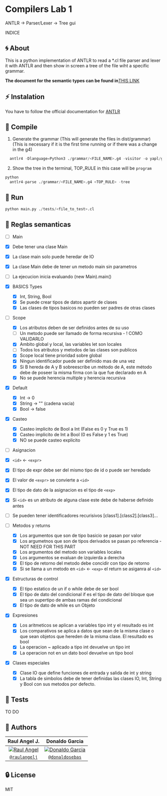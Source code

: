 # Compilers Lab 1

ANTLR -> Parser/Lexer -> Tree gui

INDICE

## :cyclone: About

This is a python implementation of ANTLR to read a *.cl file parser and lexer it with ANTLR and then show in screen a tree of the file wiht a specific grammar.

**The document for the semantic types can be found in**[THIS LINK](https://docs.google.com/document/d/1rENcILO97wyMBg6W2bGD8t54zeyllCEIRl2E6ZQi8Rs/edit?usp=sharing)

## :zap: Instalation

You have to follow the official documentation for [ANTLR](https://github.com/antlr/antlr4/blob/master/doc/index.md)

## :electric_plug: Compile

1. Generate the grammar (This will generate the files in dist/grammar) (This is necessary if it is the first time running or if there was a change in the g4)

```python
  antlr4 -Dlanguage=Python3 ./grammar/<FILE_NAME>.g4 -visitor -o yapl/grammar
```

2. Show the tree in the terminal, TOP_RULE in this case will be `program`

``` python
python
  antlr4-parse ./grammar/<FILE_NAME>.g4 <TOP_RULE> -tree
```

## :rocket: Run

``` python
python main.py ./tests/<file_to_test>.cl
```

## :red_circle: Reglas semanticas

- [ ]  Main
  - [x] Debe tener una clase Main
  - [x] La clase main solo puede heredar de IO
  - [x] La clase Main debe de tener un metodo main sin parametros
  - [ ] La ejecucion inicia evaluando (new Main).main()

- [x] BASICS Types
  - [x] Int, String, Bool
  - [x] Se puede crear tipos de datos apartir de clases
  - [x] Las clases de tipos basicos no pueden ser padres de otras clases

- [ ] Scope
  - [x] Los atributos deben de ser definidos antes de su uso
  - [ ] Un metodo puede ser llamado de forma recursiva - ! COMO VALIDARLO
  - [x] Ambito global y local, las variables let son locales
  - [ ] Todos los atributos y metodos de las clases son publicos
  - [x] Scope local tiene prioridad sobre global
  - [x] Ningun identificador puede ser definido mas de una vez
  - [x] Si B hereda de A y B sobreescribe un método de A, este método debe de poseer la misma firma con la que fue declarado en A
  - [x] No se puede herencia multiple y herencia recursiva

- [x] Default
  - [x] Int -> 0
  - [x] String -> "" (cadena vacia)
  - [x] Bool -> false

- [x] Casteo
  - [x] Casteo implicito de Bool a Int (False es 0 y True es 1)
  - [x] Casteo implicito de Int a Bool (0 es False y 1 es True)
  - [x] NO se puede casteo explicito

- [ ]  Asignacion
  - [x] `<id>` <- `<expr>`
  - [x] El tipo de expr debe ser del mismo tipo de id o puede ser heredado
  - [x] El valor de `<expr>` se convierte a `<id>`
  - [x] El tipo de dato de la asignacion es el tipo de `<exp>`
  - [x] Si `<id>` es un atributo de alguna clase este debe de haberse definido antes
  - [ ] Se pueden tener identificadores recurisivos [class1].[class2].[class3]...

- [ ] Metodos y returns
  - [x] Los argumentos que son de tipo basicio se pasan por valor
  - [x] Los argumetnos que son de tipos derivados se pasan po referencia - NOT NEED FOR THIS PART
  - [x] Los argumentos del metodo son variables locales
  - [x] Los argumentos se evaluan de izquierda a derecha
  - [x] El tipo de retorno del metodo debe concidir con tipo de retorno
  - [x] Si se llama a un metodo en `<id>` <- `<exp>` el return se asiganra al `<id>`

- [x] Estructuras de control
  - [x] El tipo estatico de un if o while debe de ser bool
  - [x] El tipo de dato del condicional if es el tipo de dato del bloque que sea un supertipo de ambas ramas del condicional
  - [x] El tipo de dato de while es un Objeto

- [x] Expresiones
  - [x] Los aritmeticos se aplican a variables tipo int y el resultado es int
  - [x] Los comparativos se aplica a datos que sean de la misma clase o que sean objetos que hereden de la misma clase. El resultado es bool
  - [x] La operacion ~ aplicado a tipo int devuelve un tipo int
  - [x] La operacion not en un dato bool devuelve un tipo bool

- [x] Clases especiales
  - [x] Clase IO que define funciones de entrada y salida de int y string
  - [x] La tabla de simbolos debe de tener definidas las clases IO, Int, String y Bool con sus metodos por defecto.

## :bookmark: Tests

TO DO

## :star2: Authors

| Raul Angel J. | Donaldo Garcia |
| :---: |:---:|
| [![Raul Angel](https://avatars0.githubusercontent.com/u/46568595?s=200&u=c1481289dc10f8babb1bdd0853e0bcf82a213d26&v=4)](https://github.com/raulangelj)    | [![Donaldo Garcia](https://avatars1.githubusercontent.com/u/54748964?s=200&u=5e617360d13f87fa6d62022e81bab94ebf50c4e3&v=4)](https://github.com/donaldosebas) |
| <a href="https://github.com/raulangelj" target="_blank">`@raulangelj`</a> | <a href="https://github.com/donaldosebas" target="_blank">`@donaldosebas`</a> |

## :lock: License

MIT
